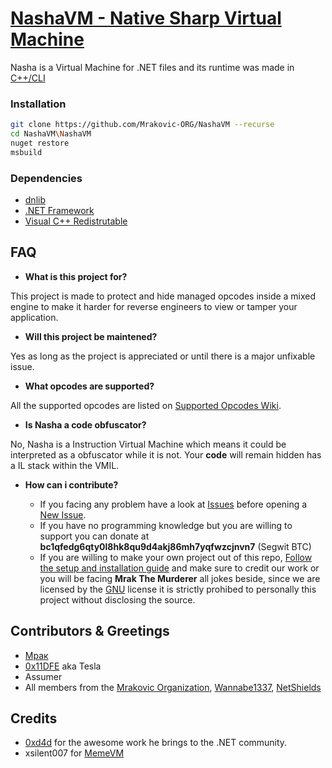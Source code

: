 <!-- 
Ovo je naša vm, dobrodošli. - Tesla.
-->

# [NashaVM - Native Sharp Virtual Machine](https://github.com/Mrakovic-ORG/NashaVM)

Nasha is a Virtual Machine for .NET files and its runtime was made in [C++/CLI](https://en.wikipedia.org/wiki/C++/CLI)

### Installation
```bash
git clone https://github.com/Mrakovic-ORG/NashaVM --recurse
cd NashaVM\NashaVM
nuget restore
msbuild
```

### Dependencies
- [dnlib](https://github.com/0xd4d/dnlib)
- [.NET Framework](https://dotnet.microsoft.com/download/dotnet-framework)
- [Visual C++ Redistrutable](https://support.microsoft.com/help/2977003/the-latest-supported-visual-c-downloads)


## FAQ

- **What is this project for?**

This project is made to protect and hide managed opcodes inside a mixed engine to make it harder for reverse engineers to view or tamper your application. 

- **Will this project be maintened?**

Yes as long as the project is appreciated or until there is a major unfixable issue.

- **What opcodes are supported?**

All the supported opcodes are listed on [Supported Opcodes Wiki](https://github.com/Mrakovic-ORG/NashaVM/wiki/Supported-Opcodes).

- **Is Nasha a code obfuscator?**

No, Nasha is a Instruction Virtual Machine which means it could be interpreted as a obfuscator while it is not. Your **code** will remain hidden has a IL stack within the VMIL.

- **How can i contribute?**

	- If you facing any problem have a look at [Issues](https://github.com/Mrakovic-ORG/NashaVM/issues) before opening a [New Issue](https://github.com/Mrakovic-ORG/NashaVM/issues/new/choose).
	- If you have no programming knowledge but you are willing to support you can donate at **bc1qfedg6qty0l8hk8qu9d4akj86mh7yqfwzcjnvn7** (Segwit BTC)
	- If you are willing to make your own project out of this repo, [Follow the setup and installation guide](#Installation) and make sure to credit our work or you will be facing **Mrak The Murderer** all jokes beside, since we are licensed by the [GNU](https://github.com/Mrakovic-ORG/NashaVM/blob/master/LICENSE) license it is strictly prohibed to personally this project without disclosing the source.

## Contributors & Greetings

* [Мрак](https://github.com/MrakDev)
* [0x11DFE](https://github.com/0x11DFE) aka Tesla
* Assumer
*  All members from the [Mrakovic Organization](https://github.com/Mrakovic-ORG), [Wannabe1337](https://wannabe1337.xyz), [NetShields](https://discord.gg/Pqf2A9d)


## Credits

* [0xd4d](https://github.com/0xd4d) for the awesome work he brings to the .NET community.
* xsilent007 for [MemeVM](https://github.com/TobitoFatitoRE/MemeVM)

<!--
Our story just begun, tchau. - Mrak the Murderer
-->
